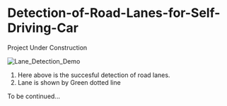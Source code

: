 # Detection-of-Road-Lanes-for-Self-Driving-Car

Project Under Construction

![Lane_Detection_Demo](https://github.com/akshaybannatti/Detection-of-Road-Lanes-for-Self-Driving-Car/assets/50884750/986d32bb-3983-43d5-810e-2745e47e24fb)

1. Here above is the succesful detection of road lanes.
2. Lane is shown by Green dotted line 

To be continued...

